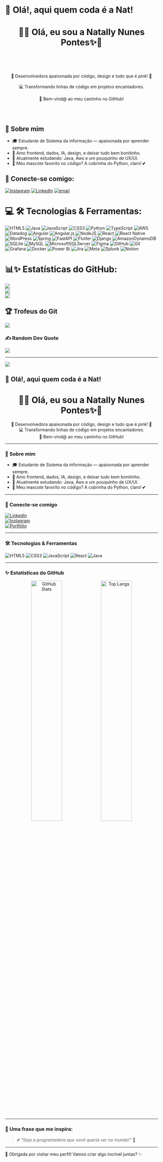 # 👋 Olá!, aqui quem coda é a Nat! <br><h1 align="center">🌷✨ Olá, eu sou a <strong>Natally Nunes Pontes</strong>✨🌷</h1><br><br><p align="center"><br>🐍 Desenvolvedora apaixonada por código, design e tudo que é <em>pink</em>! 🌸<br><br>💻 Transformando linhas de código em projetos encantadores.<br><br>🎀 Bem-vind@ ao meu cantinho no GitHub!<br></p><br><br>

## 🌼 Sobre mim
- 🎓 Estudante de Sistema da informação — apaixonada por aprender sempre.
- 💖 Amo frontend, dados, IA, design, e deixar tudo bem bonitinho.
- 🌱 Atualmente estudando: Java, Aws e um pouquinho de UX/UI.
- 🐍 Meu mascote favorito no código? A cobrinha do Python, claro! 💕

## 💫 Conecte-se comigo:
[![Instagram](https://img.shields.io/badge/Instagram-%23E4405F.svg?logo=Instagram&logoColor=white)](https://instagram.com/https://www.instagram.com/natnunepon/) [![LinkedIn](https://img.shields.io/badge/LinkedIn-%230077B5.svg?logo=linkedin&logoColor=white)](https://linkedin.com/in/www.linkedin.com/in/natally-nunes-pontes-77608128a) [![email](https://img.shields.io/badge/Email-D14836?logo=gmail&logoColor=white)](mailto:nat.nunepontes@gmail.com) 

# 💻 🛠️ Tecnologias & Ferramentas:
![HTML5](https://img.shields.io/badge/html5-%23E34F26.svg?style=for-the-badge&logo=html5&logoColor=white) ![Java](https://img.shields.io/badge/java-%23ED8B00.svg?style=for-the-badge&logo=openjdk&logoColor=white) ![JavaScript](https://img.shields.io/badge/javascript-%23323330.svg?style=for-the-badge&logo=javascript&logoColor=%23F7DF1E) ![CSS3](https://img.shields.io/badge/css3-%231572B6.svg?style=for-the-badge&logo=css3&logoColor=white) ![Python](https://img.shields.io/badge/python-3670A0?style=for-the-badge&logo=python&logoColor=ffdd54) ![TypeScript](https://img.shields.io/badge/typescript-%23007ACC.svg?style=for-the-badge&logo=typescript&logoColor=white) ![AWS](https://img.shields.io/badge/AWS-%23FF9900.svg?style=for-the-badge&logo=amazon-aws&logoColor=white) ![Datadog](https://img.shields.io/badge/datadog-%23632CA6.svg?style=for-the-badge&logo=datadog&logoColor=white) ![Angular](https://img.shields.io/badge/angular-%23DD0031.svg?style=for-the-badge&logo=angular&logoColor=white) ![Angular.js](https://img.shields.io/badge/angular.js-%23E23237.svg?style=for-the-badge&logo=angularjs&logoColor=white) ![NodeJS](https://img.shields.io/badge/node.js-6DA55F?style=for-the-badge&logo=node.js&logoColor=white) ![React](https://img.shields.io/badge/react-%2320232a.svg?style=for-the-badge&logo=react&logoColor=%2361DAFB) ![React Native](https://img.shields.io/badge/react_native-%2320232a.svg?style=for-the-badge&logo=react&logoColor=%2361DAFB) ![WordPress](https://img.shields.io/badge/WordPress-%23117AC9.svg?style=for-the-badge&logo=WordPress&logoColor=white) ![Spring](https://img.shields.io/badge/spring-%236DB33F.svg?style=for-the-badge&logo=spring&logoColor=white) ![FastAPI](https://img.shields.io/badge/FastAPI-005571?style=for-the-badge&logo=fastapi) ![Flutter](https://img.shields.io/badge/Flutter-%2302569B.svg?style=for-the-badge&logo=Flutter&logoColor=white) ![Django](https://img.shields.io/badge/django-%23092E20.svg?style=for-the-badge&logo=django&logoColor=white) ![AmazonDynamoDB](https://img.shields.io/badge/Amazon%20DynamoDB-4053D6?style=for-the-badge&logo=Amazon%20DynamoDB&logoColor=white) ![SQLite](https://img.shields.io/badge/sqlite-%2307405e.svg?style=for-the-badge&logo=sqlite&logoColor=white) ![MySQL](https://img.shields.io/badge/mysql-4479A1.svg?style=for-the-badge&logo=mysql&logoColor=white) ![MicrosoftSQLServer](https://img.shields.io/badge/Microsoft%20SQL%20Server-CC2927?style=for-the-badge&logo=microsoft%20sql%20server&logoColor=white) ![Figma](https://img.shields.io/badge/figma-%23F24E1E.svg?style=for-the-badge&logo=figma&logoColor=white) ![GitHub](https://img.shields.io/badge/github-%23121011.svg?style=for-the-badge&logo=github&logoColor=white) ![Git](https://img.shields.io/badge/git-%23F05033.svg?style=for-the-badge&logo=git&logoColor=white) ![Grafana](https://img.shields.io/badge/grafana-%23F46800.svg?style=for-the-badge&logo=grafana&logoColor=white) ![Docker](https://img.shields.io/badge/docker-%230db7ed.svg?style=for-the-badge&logo=docker&logoColor=white) ![Power Bi](https://img.shields.io/badge/power_bi-F2C811?style=for-the-badge&logo=powerbi&logoColor=black) ![Jira](https://img.shields.io/badge/jira-%230A0FFF.svg?style=for-the-badge&logo=jira&logoColor=white) ![Meta](https://img.shields.io/badge/Meta-%230467DF.svg?style=for-the-badge&logo=Meta&logoColor=white) ![Splunk](https://img.shields.io/badge/splunk-%23000000.svg?style=for-the-badge&logo=splunk&logoColor=white) ![Notion](https://img.shields.io/badge/Notion-%23000000.svg?style=for-the-badge&logo=notion&logoColor=white)
# 📊✨ Estatísticas do GitHub:
![](https://github-readme-stats.vercel.app/api?username=NatNunepon&theme=panda&hide_border=false&include_all_commits=false&count_private=false)<br/>
![](https://nirzak-streak-stats.vercel.app/?user=NatNunepon&theme=panda&hide_border=false)<br/>
![](https://github-readme-stats.vercel.app/api/top-langs/?username=NatNunepon&theme=panda&hide_border=false&include_all_commits=false&count_private=false&layout=compact)

## 🏆 Trofeus do Git
![](https://github-profile-trophy.vercel.app/?username=NatNunepon&theme=tokyonight&no-frame=true&no-bg=false&margin-w=4)

### ✍️ Random Dev Quote
![](https://quotes-github-readme.vercel.app/api?type=horizontal&theme=tokyonight)

---
[![](https://visitcount.itsvg.in/api?id=NatNunepon&icon=7&color=10)](https://visitcount.itsvg.in)

<!-- Proudly created with GPRM ( https://gprm.itsvg.in ) -->
## 👋 Olá!, aqui quem coda é a Nat! 
<h1 align="center">🌷✨ Olá, eu sou a <strong>Natally Nunes Pontes</strong>✨🌷</h1>

<p align="center">
🐍 Desenvolvedora apaixonada por código, design e tudo que é <em>pink</em>! 🌸<br>
💻 Transformando linhas de código em projetos encantadores.<br>
🎀 Bem-vind@ ao meu cantinho no GitHub!
</p>

---

### 🌼 Sobre mim
- 🎓 Estudante de Sistema da informação — apaixonada por aprender sempre.
- 💖 Amo frontend, dados, IA, design, e deixar tudo bem bonitinho.
- 🌱 Atualmente estudando: Java, Aws e um pouquinho de UX/UI.
- 🐍 Meu mascote favorito no código? A cobrinha do Python, claro! 💕

---

### 💫 Conecte-se comigo
[![LinkedIn](https://img.shields.io/badge/LinkedIn-rosa?style=for-the-badge&logo=linkedin&logoColor=white&color=ff69b4)](https://www.linkedin.com/in/seulinkedin)  
[![Instagram](https://img.shields.io/badge/Instagram-rosa?style=for-the-badge&logo=instagram&logoColor=white&color=ff69b4)](https://www.instagram.com/seuinstagram)  
[![Portfólio](https://img.shields.io/badge/Portfólio-rosa?style=for-the-badge&logo=github&logoColor=white&color=ff69b4)](https://seuportfolio.com)

---

### 🛠️ Tecnologias & Ferramentas
![HTML5](https://img.shields.io/badge/html5-ff69b4?style=for-the-badge&logo=html5&logoColor=white)
![CSS3](https://img.shields.io/badge/css3-ff69b4?style=for-the-badge&logo=css3&logoColor=white)
![JavaScript](https://img.shields.io/badge/javascript-ff69b4?style=for-the-badge&logo=javascript&logoColor=white)
![React](https://img.shields.io/badge/react-ff69b4?style=for-the-badge&logo=react&logoColor=white)
![Java](https://img.shields.io/badge/python-ff69b4?style=for-the-badge&logo=python&logoColor=white)

---

### ✨ Estatísticas do GitHub

<p align="center">
<img src="https://github-readme-stats.vercel.app/api?username=SEUUSUARIO&show_icons=true&theme=tokyonight&icon_color=ff69b4&title_color=ff69b4&text_color=ffffff&bg_color=0d1117" alt="GitHub Stats" width="45%" />
<img src="https://github-readme-stats.vercel.app/api/top-langs/?username=SEUUSUARIO&layout=compact&theme=tokyonight&title_color=ff69b4&text_color=ffffff&bg_color=0d1117" alt="Top Langs" width="45%" />
</p>

---

### 🌸 Uma frase que me inspira:
> 💕 *“Seja a programadora que você queria ver no mundo!”* 🌷

---

🌟 Obrigada por visitar meu perfil! Vamos criar algo incrível juntas? ✨

<!--
**NatNunepon/NatNunepon** is a ✨ _special_ ✨ repository because its `README.md` (this file) appears on your GitHub profile.

Here are some ideas to get you started:

- 🔭 I’m currently working on ...
- 🌱 I’m currently learning ...
- 👯 I’m looking to collaborate on ...
- 🤔 I’m looking for help with ...
- 💬 Ask me about ...
- 📫 How to reach me: ...
- 😄 Pronouns: ...
- ⚡ Fun fact: ...
-->
<!-- 

-->